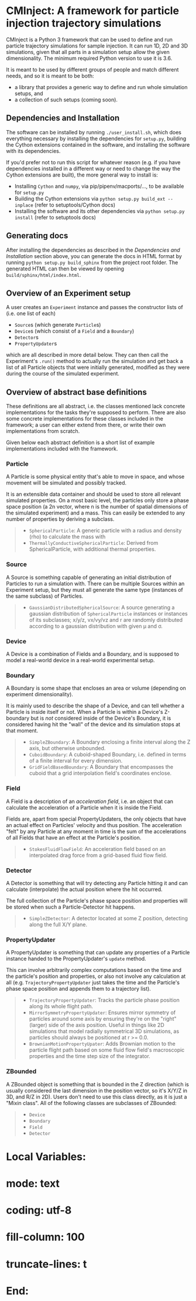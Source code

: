# CMInject: A framework for particle injection trajectory simulations

CMInject is a Python 3 framework that can be used to define and run particle trajectory simulations
for sample injection. It can run 1D, 2D and 3D simulations, given that all parts in a simulation
setup allow the given dimensionality. The minimum required Python version to use it is 3.6.

It is meant to be used by different groups of people and match different needs, and so it is meant
to be both:

- a library that provides a generic way to define and run whole simulation setups, and
- a collection of such setups (coming soon).


## Dependencies and Installation
The software can be installed by running `./user_install.sh`, which does everything necessary by installing the
dependencies for `setup.py`, building the Cython extensions contained in the software, and installing the software
with its dependencies.

If you'd prefer not to run this script for whatever reason (e.g. if you have dependencies installed in a different way
or need to change the way the Cython extensions are built), the more general way to install is:

- Installing `Cython` and `numpy`, via pip/pipenv/macports/..., to be available for `setup.py`
- Building the Cython extensions via `python setup.py build_ext --inplace` (refer to setuptools/Cython docs)
- Installing the software and its other dependencies via `python setup.py install` (refer to setuptools docs)


## Generating docs
After installing the dependencies as described in the *Dependencies and Installation* section above,
you can generate the docs in HTML format by running `python setup.py build_sphinx` from the project
root folder. The generated HTML can then be viewed by opening `build/sphinx/html/index.html`.


## Overview of an Experiment setup
A user creates an `Experiment` instance and passes the constructor lists of (i.e. one list of each)

- `Source`s (which generate `Particle`s)
- `Device`s (which consist of a `Field` and a `Boundary`)
- `Detector`s
- `PropertyUpdater`s

which are all described in more detail below. They can then call the Experiment's `.run()` method to
actually run the simulation and get back a list of all Particle objects that were initially
generated, modified as they were during the course of the simulated experiment.


## Overview of abstract base definitions

These definitions are all abstract, i.e. the classes mentioned lack concrete implementations for the
tasks they're supposed to perform. There are also some concrete implementations for these classes
included in the framework; a user can either extend from there, or write their own implementations
from scratch.

Given below each abstract definition is a short list of example implementations included with the framework.

### Particle
A Particle is some physical entity that's able to move in space, and whose movement will be simulated
and possibly tracked.

It is an extensible data container and should be used to store all relevant simulated properties. On
a most basic level, the particles only store a phase space position (a 2n vector, where n is the
number of spatial dimensions of the simulated experiment) and a mass. This can easily be extended to
any number of properties by deriving a subclass.

> - `SphericalParticle`: A generic particle with a radius and density (rho) to calculate the mass with
> - `ThermallyConductiveSphericalParticle`: Derived from SphericalParticle, with additional thermal properties.

### Source
A Source is something capable of generating an initial distribution of Particles to run a simulation
with. There can be multiple Sources within an Experiment setup, but they must all generate the same
type (instances of the same subclass) of Particles.

> - `GaussianDistributedSphericalSource`: A source generating a gaussian distribution of
`SphericalParticle` instances or instances of its subclasses; x/y/z, vx/vy/vz and r are randomly
distributed according to a gaussian distribution with given μ and σ. 

### Device
A Device is a combination of Fields and a Boundary, and is supposed to model a real-world
device in a real-world experimental setup.

### Boundary
A Boundary is some shape that encloses an area or volume (depending on experiment dimensionality).

It is mainly used to describe the shape of a Device, and can tell whether a Particle is inside itself
or not. When a Particle is within a Device's Z-boundary but is *not* considered inside of the Device's
Boundary, it is considered having hit the "wall" of the device and its simulation stops at that moment.

> - `SimpleZBoundary`: A Boundary enclosing a finite interval along the Z axis, but otherwise unbounded.
> - `CuboidBoundary`: A cuboid-shaped Boundary, i.e. defined in terms of a finite interval for every dimension.
> - `GridFieldBasedBoundary`: A Boundary that encompasses the cuboid that a grid interpolation field's coordinates enclose.

### Field
A Field is a description of an _acceleration field_, i.e. an object that can calculate the acceleration
of a Particle when it is inside the Field.

Fields are, apart from special PropertyUpdaters, the only objects that have an actual effect on Particles'
velocity and thus position. The acceleration "felt" by any Particle at any moment in time is the sum of
the accelerations of all Fields that have an effect at the Particle's position.

> - `StokesFluidFlowField`: An acceleration field based on an interpolated drag force from a grid-based fluid flow field.

### Detector
A Detector is something that will try detecting any Particle hitting it and can calculate (interpolate)
the actual position where the hit occurred.

The full collection of the Particle's phase space position and properties will be stored when such a
Particle-Detector hit happens.

> - `SimpleZDetector`: A detector located at some Z position, detecting along the full X/Y plane.


### PropertyUpdater
A PropertyUpdater is something that can update any properties of a Particle instance handed to the
PropertyUpdater's `update` method.

This can involve arbitrarily complex computations based on the time and the particle's
position and properties, or also not involve any calculation at all
(e.g. `TrajectoryPropertyUpdater` just takes the time and the Particle's phase space position
and appends them to a trajectory list).

> - `TrajectoryPropertyUpdater`: Tracks the particle phase position along its whole flight path.
> - `MirrorSymmetryPropertyUpdater`: Ensures mirror symmetry of particles around some axis by ensuring they're on the
 "right" (larger) side of the axis position. Useful in things like 2D simulations that model radially symmetrical
 3D simulations, as particles should always be positioned at r >= 0.0.
> - `BrownianMotionPropertyUpater`: Adds Brownian motion to the particle flight path based on some fluid flow field's
macroscopic properties and the time step size of the integrator.


### ZBounded
A ZBounded object is something that is bounded in the Z direction (which is usually considered the last
dimension in the position vector, so it's X/Y/Z in 3D, and R/Z in 2D). Users don't need to use this
class directly, as it is just a "Mixin class". All of the following classes are subclasses of ZBounded:

> - `Device`
> - `Boundary`
> - `Field`
> - `Detector`




# Local Variables:
# mode: text
# coding: utf-8
# fill-column: 100
# truncate-lines: t
# End:
